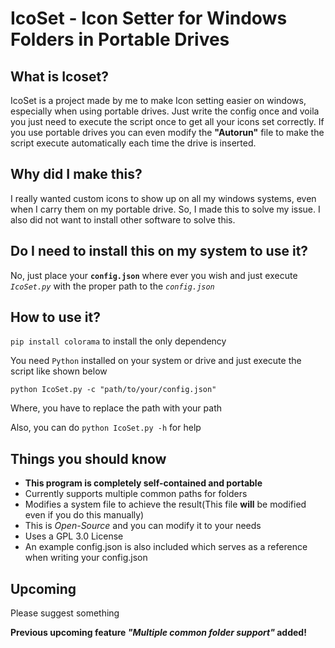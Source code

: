 # IcoSet - Icon Setter for Windows Folders in Portable Drives

## What is Icoset?

IcoSet is a project made by me to make Icon setting easier on windows, especially when using portable drives. Just write the config once and voila you just need to execute the script once to get all your icons set correctly. If you use portable drives you can even modify the **"Autorun"** file to make the script execute automatically each time the drive is inserted.

## Why did I make this?

I really wanted custom icons to show up on all my windows systems, even when I carry them on my portable drive. So, I made this to solve my issue. I also did not want to install other software to solve this.

## Do I need to install this on my system to use it?

No, just place your **`config.json`** where ever you wish and just execute *`IcoSet.py`* with the proper path to the *`config.json`*

## How to use it?

`pip install colorama` to install the only dependency

You need `Python` installed on your system or drive and just execute the script like shown below

`python IcoSet.py -c "path/to/your/config.json"`

Where, you have to replace the path with your path

Also, you can do `python IcoSet.py -h` for help

## Things you should know

* **This program is completely self-contained and portable**
* Currently supports multiple common paths for folders
* Modifies a system file to achieve the result(This file **will** be modified even if you do this manually)
* This is *Open-Source* and you can modify it to your needs
* Uses a GPL 3.0 License
* An example config.json is also included which serves as a reference when writing your config.json

## Upcoming

Please suggest something

**Previous upcoming feature *"Multiple common folder support"* added!**
